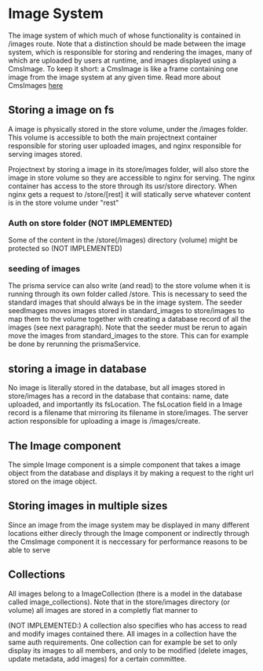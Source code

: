 # Image System
The image system of which much of whose functionality is contained in /images route. Note that a distinction should be made between the image system, which is responsible for storing and rendering the images, many of which are uploaded by users at runtime, and images displayed using a CmsImage. To keep it short: a CmsImage is like a frame containing one image from the image system at any given time. Read more about CmsImages [here](/docs/Content_Managment_System/CMS_and_Articles.md)

## Storing a image on fs
A image is physically stored in the store volume, under the /images folder. This volume is accessible to both the main projectnext container responsible for storing user uploaded images, and nginx responsible for serving images stored. 

Projectnext by storing a image in its store/images folder, will also store the image in store volume so they are accessible to nginx for serving. The nginx container has access to the store through its usr/store directory. When nginx gets a request to /store/[rest] it will statically serve whatever content is in the store volume under "rest"

### Auth on store folder (NOT IMPLEMENTED)
Some of the content in the /store(/images) directory (volume) might be protected so (NOT IMPLEMENTED)

### seeding of images
The prisma service can also write (and read) to the store volume when it is running through its own folder called /store. This is necessary to seed the standard images that should always be in the image system. The seeder seedImages moves images stored in standard_images to store/images to map them to the volume together with creating a database record of all the images (see next paragraph). Note that the seeder must be rerun to again move the images from standard_images to the store. This can for example be done by rerunning the prismaService.

## storing a image in database
No image is literally stored in the database, but all images stored in store/images has a record in the database that contains: name, date uploaded, and importantly its fsLocation. The fsLocation field in a Image record is a filename that mirroring its filename in store/images. The server action responsible for uploading a image is /images/create.

## The Image component
The simple Image component is a simple component that takes a image object from the database and displays it by making a request to the right url stored on the image object.

## Storing images in multiple sizes
Since an image from the image system may be displayed in many different locations either direcly through the Image component or indirectly through the CmsImage component it is neccessary for performance reasons to be able to serve 

## Collections
All images belong to a ImageCollection (there is a model in the database called image_collections). Note that in the store/images directory (or volume) all images are stored in a completly flat manner to 

(NOT IMPLEMENTED:)
A collection also specifies who has access to read and modify images contained there. All images in a collection have the same auth requirements. One collection can for example be set to only display its images to all members, and only to be modified (delete images, update metadata, add images) for a certain committee.
